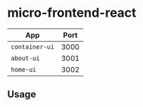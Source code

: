 # micro-frontend-react

| App            | Port |
| -------------- | ---- |
| `container-ui` | 3000 |
| `about-ui`     | 3001 |
| `home-ui`      | 3002 |

## Usage
